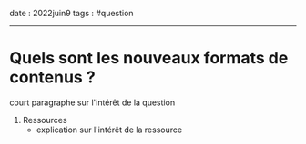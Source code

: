 date : 2022juin9
tags : #question

---------
# Quels sont les nouveaux formats de contenus ?

court paragraphe sur l'intérêt de la question


1. Ressources
	- explication sur l'intérêt de la ressource

